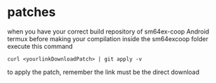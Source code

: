 # patches

when you have your correct build repository of sm64ex-coop Android termux 
before making your compilation inside the sm64excoop folder execute this command 
```
curl <yourlinkDownloadPatch> | git apply -v
```
to apply the patch, remember the link must be the direct download 
